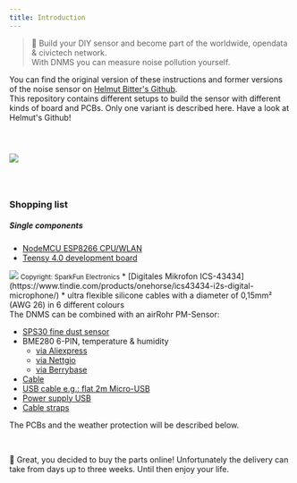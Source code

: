 ```yaml
---
title: Introduction
---
```

> 🚧 Build your DIY sensor and become part of the worldwide, opendata & civictech network. <br> With DNMS you can measure noise pollution yourself.

You can find the original version of these instructions and former versions of the noise sensor on [Helmut Bitter's Github](https://github.com/hbitter/DNMS/tree/master/Manual).
<br>
This repository contains different setups to build the sensor with different kinds of board and PCBs. Only one variant is described here. Have a look at Helmut's Github!


<img src="../docs/dnms-kit.jpg" style="margin-top: 3em; margin-bottom: 3em"/>

### Shopping list

##### Single components
* [NodeMCU ESP8266 CPU/WLAN](https://www.aliexpress.com/wholesale?groupsort=1&SortType=price_asc&SearchText=nodemcu+v3+esp8266+ch340)
* [Teensy 4.0 development board](https://www.pjrc.com/store/teensy40.html)
<img src="../docs/teen40.jpg" sstyle="width:40%; margin-top: 3em; margin-bottom: 3em"/>
<small>Copyright: SparkFun Electronics</small>
* [Digitales Mikrofon ICS-43434](https://www.tindie.com/products/onehorse/ics43434-i2s-digital-microphone/)
* ultra flexible silicone cables with a diameter of 0,15mm² (AWG 26) in 6 different colours
<br>
The DNMS can be combined with an airRohr PM-Sensor:

* [SPS30 fine dust sensor](https://www.sparkfun.com/products/15103)
* BME280 6-PIN, temperature & humidity
  - [via Aliexpress](https://www.aliexpress.com/wholesale?catId=0&initiative_id=SB_20200308040440&SearchText=bme280+-5V+%2B3.3V)
  - [via Nettgio](https://nettigo.eu/products/module-pressure-humidity-and-temperature-sensor-bosch-bme280)
  - [via Berrybase](https://www.berrybase.de/bauelemente/sensoren-module/feuchtigkeit/bme680-breakout-board-4in1-sensor-f-252-r-temperatur-luftfeuchtigkeit-luftdruck-und-luftg-252-t)
* [Cable](http://www.aliexpress.com/wholesale?groupsort=1&SortType=price_asc&SearchText=Dupont+cable+20cm+female-female)
* [USB cable e.g.: flat 2m Micro-USB](https://www.aliexpress.com/wholesale?catId=0&initiative_id=SB_20200308040708&SearchText=micro+usb+flat+cable+2m)
* [Power supply USB](https://www.aliexpress.com/wholesale?catId=0&initiative_id=SB_20200308040834&SearchText=single+micro+usb+eu+power+supply)
* [Cable straps](https://www.aliexpress.com/wholesale?catId=0&initiative_id=SB_20200308040852&SearchText=cable+straps)

The PCBs and the weather protection will be described below.

<br>

🙌 Great, you decided to buy the parts online! 
Unfortunately the delivery can take from days up to three weeks. 
Until then enjoy your life️.
